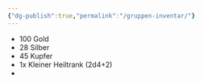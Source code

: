 ```yaml
---
{"dg-publish":true,"permalink":"/gruppen-inventar/"}
---
```



- 100 Gold
- 28   Silber
- 45   Kupfer
- 1x   Kleiner Heiltrank (2d4+2)
- 